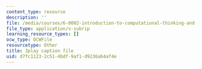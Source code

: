 ```yaml
---
content_type: resource
description: ''
file: /media/courses/6-0002-introduction-to-computational-thinking-and-data-science-fall-2016/d7fc11232c514bdf9af1d9236ab4af4e_6wUD_gp5WeE.srt
file_type: application/x-subrip
learning_resource_types: []
ocw_type: OCWFile
resourcetype: Other
title: 3play caption file
uid: d7fc1123-2c51-4bdf-9af1-d9236ab4af4e
---
```

